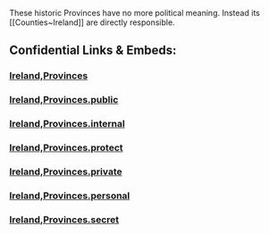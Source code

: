 These historic Provinces have no more political meaning. 
Instead its [[Counties~Ireland]] are directly responsible.


## Confidential Links & Embeds: 

### [Ireland,Provinces](/_Standards/Earth/Continent/Europe/Europe~North/Ireland/Ireland,Provinces.md) 

### [Ireland,Provinces.public](/_public/Earth/Continent/Europe/Europe~North/Ireland/Ireland,Provinces.public.md) 

### [Ireland,Provinces.internal](/_internal/Earth/Continent/Europe/Europe~North/Ireland/Ireland,Provinces.internal.md) 

### [Ireland,Provinces.protect](/_protect/Earth/Continent/Europe/Europe~North/Ireland/Ireland,Provinces.protect.md) 

### [Ireland,Provinces.private](/_private/Earth/Continent/Europe/Europe~North/Ireland/Ireland,Provinces.private.md) 

### [Ireland,Provinces.personal](/_personal/Earth/Continent/Europe/Europe~North/Ireland/Ireland,Provinces.personal.md) 

### [Ireland,Provinces.secret](/_secret/Earth/Continent/Europe/Europe~North/Ireland/Ireland,Provinces.secret.md)

